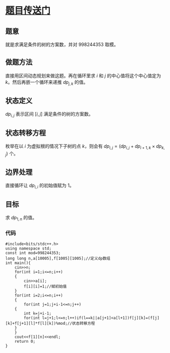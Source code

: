 # [题目传送门](https://www.luogu.com.cn/problem/AT_abc252_g)

## 题意

就是求满足条件的树的方案数，并对 $998244353$ 取模。

## 做题方法

直接用区间动态规划来做这题。再在循环里求 $i$ 和 $j$ 的中心值将这个中心值定为 $k$。然后再嵌一个循环来递推 $dp_{j,k}$ 的值。

## 状态定义

$dp_{i,j}$ 表示区间 $[i,j]$ 满足条件的树的方案数。

## 状态转移方程

枚举在以 $i$ 为虚拟根的情况下子树的点 $k$，则会有 $dp_{i,j}=(dp_{i,j}+dp_{i+1,k}×dp_{k,j})$ 个。

## 边界处理

直接循环让 $dp_{i,i}$ 的初始值赋为 $1$。

## 目标

求 $dp_{1,n}$ 的值。

### 代码
```
#include<bits/stdc++.h>
using namespace std;
const int mod=998244353;
long long n,a[10005],f[1005][1005];//定义dp数组
int main(){
    cin>>n;
    for(int i=1;i<=n;i++)
    {
        cin>>a[i];
        f[i][i]=1;//赋初始值
    }
    for(int i=2;i<=n;i++)
    {
        for(int j=1;j+i-1<=n;j++)
	{
	    int k=j+i-1;
	    for(int l=j+1;l<=n;l++)if(l==k||a[j+1]<a[l+1])f[j][k]=(f[j][k]+f[j+1][l]*f[l][k])%mod;//状态转移方程
	}
    }
    cout<<f[1][n]<<endl;
    return 0;
}
```
